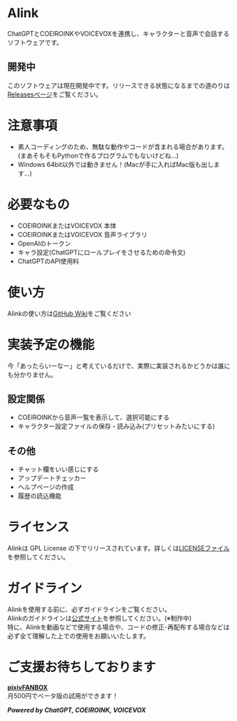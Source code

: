 # AIink
ChatGPTとCOEIROINKやVOICEVOXを連携し、キャラクターと音声で会話するソフトウェアです。
## 開発中
このソフトウェアは現在開発中です。リリースできる状態になるまでの道のりは[Releasesページ](https://github.com/tomakura-aren/Aiink/releases)をご覧ください。

# 注意事項
- 素人コーディングのため、無駄な動作やコードが含まれる場合があります。(まあそもそもPythonで作るプログラムでもないけどね...)
- Windows 64bit以外では動きません！(Macが手に入ればMac版も出します...)

# 必要なもの
- COEIROINKまたはVOICEVOX 本体
- COEIROINKまたはVOICEVOX 音声ライブラリ
- OpenAIのトークン
- キャラ設定(ChatGPTにロールプレイをさせるための命令文)
- ChatGPTのAPI使用料

# 使い方
AIinkの使い方は[GitHub Wiki](https://github.com/tomakura-aren/Aiink/wiki)をご覧ください

# 実装予定の機能
今「あったらいーなー」と考えているだけで、実際に実装されるかどうかは誰にも分かりません。
## 設定関係
- COEIROINKから音声一覧を表示して、選択可能にする
- キャラクター設定ファイルの保存・読み込み(プリセットみたいにする)
## その他
- チャット欄をいい感じにする
- アップデートチェッカー
- ヘルプページの作成
- 履歴の読込機能

# ライセンス
AIinkは GPL License の下でリリースされています。詳しくは[LICENSEファイル](https://github.com/tomakura-aren/Aiink/blob/main/LICENSE)を参照してください。

# ガイドライン
AIinkを使用する前に、必ずガイドラインをご覧ください。<br>AIinkのガイドラインは[公式サイト](https://tomakura.com/aiink/guidelines)を参照してください。(※制作中)<br>特に、AIinkを動画などで使用する場合や、コードの修正･再配布する場合などは必ず全て理解した上での使用をお願いいたします。

# ご支援お待ちしております
**[pixivFANBOX](https://tomakura.fanbox.cc/)**
<br>月500円でベータ版の試用ができます！

**_Powered by ChatGPT, COEIROINK, VOICEVOX_**
